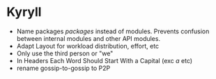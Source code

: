 # Kyryll

- Name packages *packages* instead of modules. Prevents confusion between internal modules and other API modules.
- Adapt Layout for workload distribution, effort, etc
- Only use the third person or "we"
- In Headers Each Word Should Start With a Capital (exc *a* etc)
- rename gossip-to-gossip to P2P